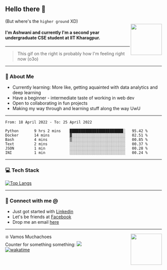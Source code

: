 ## Hello there 👋
(But where's the `higher ground` XD)
<br>
<img align="right" height = "100" width = "100" src="./svg/giphy.webp">   
#### I'm Ashwani and currently I'm a second year undergraduate CSE student at IIT Kharagpur.
---
> This gif on the right is probably how I'm feeling right now (o3o)
---
### 🥔 About Me
* Currently learning: More like, getting aquainted with data analytics and deep learning
* Have a beginner - intermediate taste of working in web dev
* Open to collaborating in fun projects
* Making my way through and learning stuff along the way UwU   
---
<!--START_SECTION:waka-->

```text
From: 18 April 2022 - To: 25 April 2022

Python       9 hrs 2 mins    ████████████████████████░   95.42 %
Docker       14 mins         ▓░░░░░░░░░░░░░░░░░░░░░░░░   02.51 %
Bash         4 mins          ▒░░░░░░░░░░░░░░░░░░░░░░░░   00.85 %
Text         2 mins          ░░░░░░░░░░░░░░░░░░░░░░░░░   00.37 %
JSON         1 min           ░░░░░░░░░░░░░░░░░░░░░░░░░   00.28 %
INI          1 min           ░░░░░░░░░░░░░░░░░░░░░░░░░   00.24 %
```

<!--END_SECTION:waka-->

---
### 💻 Tech Stack
[![Top Langs](https://github-readme-stats.vercel.app/api/top-langs/?username=sneaky-potato&layout=compact)](https://github.com/anuraghazra/github-readme-stats)

---
### 🤝 Connect with me @
* Just got started with [Linkedin](https://www.linkedin.com/in/ashwani-k-kamal/)
* Let's be friends at [Facebook](https://www.facebook.com/ashwani.k.kamal/)
* Drop me an email [here](mailto:ashwanikamal.im421@gmail.com)   
---
<img align = "right" height = "100" width = "100" src="https://media.giphy.com/media/LwHaQCGZMdD9Ghalrl/giphy.gif">   

❇️ Vamos Muchachoes  
Counter for something something: ![](https://hit.yhype.me/github/profile?user_id=75236490)  
[![wakatime](https://wakatime.com/badge/user/e0871c9e-5a07-4036-9354-41563cad914d.svg)](https://wakatime.com/@e0871c9e-5a07-4036-9354-41563cad914d)  
